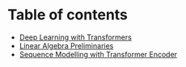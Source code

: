 # Table of contents

* [Deep Learning with Transformers](README.md)
* [Linear Algebra Preliminaries](linear-algebra-preliminaries.md)
* [Sequence Modelling with Transformer Encoder](sequence-modelling-with-transformer-encoder.md)
